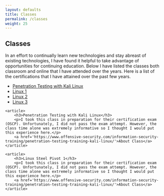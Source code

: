 ```yaml
---
layout: defaults
title: Classes
permalink: /classes
weight: 25
---
```

<section class='content'>
<h2>Classes</h2>
    <article>
        <p>
        In an effort to continually learn new technologies and stay abreast of existing technologies, I have found it helpful to take advantage of opportunities for continuing education. Below I have listed the classes both classroom and online that I have attended over the years.
        Here is a list of the certifications that I have attained over the past few years.
        <ul>
            <li><a href='#linuxsteelpivot1'>Penetration Testing with Kali Linux</a></li>
            <li><a href='#linuxsteelpivot1'>Linux 1</a></li>
            <li><a href='#linuxsteelpivot1'>Linux 2</a></li>
            <li><a href='#linuxsteelpivot1'>Linux 3</a></li>
        </ul>
        </p>
    </article>

    <article>
        <h3>Penetration Testing with Kali Linux</h3>
        <p>I took this class in preparation for their certification exam (OSCP). Unfortunately, I did not pass the exam attempt. However, the class time alone was extremely informative so I thought I would put this experience here.</p>
        <a href='https://www.offensive-security.com/information-security-training/penetration-testing-training-kali-linux/'>About Class</a>
    </article>

    <article>
        <h3>Linux Steel Pivot 1</h3>
        <p>I took this class in preparation for their certification exam (OSCP). Unfortunately, I did not pass the exam attempt. However, the class time alone was extremely informative so I thought I would put this experience here.</p>
        <a href='https://www.offensive-security.com/information-security-training/penetration-testing-training-kali-linux/'>About Class</a>
    </article>

</section>
